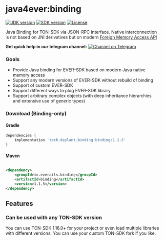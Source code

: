 # java4ever:binding

[![JDK version](https://img.shields.io/badge/Java-17+-green.svg)](https://shields.io/)
[![SDK version](https://img.shields.io/badge/TON%20SDK-v1.28.1-orange)](https://github.com/tonlabs/TON-SDK/tree/1.28.0)
[![License](https://img.shields.io/badge/License-Apache%202.0-brown.svg)](https://shields.io/)

Java Binding for TON-SDK via JSON-RPC interface. Native interconnection is not based on JNI derivatives but on
modern [Foreign Memory Access API](https://openjdk.java.net/jeps/393)

**Get quick help in our telegram
channel:** [![Channel on Telegram](https://img.shields.io/badge/chat-on%20telegram-9cf.svg)](https://t.me/ton\_sdk)

### Goals

* Provide Java binding for EVER-SDK based on modern Java native memory access
* Support any modern versions of EVER-SDK without rebuild of binding
* Support of custom EVER-SDK
* Support different ways to plug EVER-SDK library
* Support arbitrary complex objects (with deep inheritance hierarchies and extensive use of generic types)

### Download (Binding-only)

#### Gradle

```groovy
dependencies {
    implementation 'tech.deplant.binding:binding:1.1.5'
}
```

#### Maven

```xml

<dependency>
    <groupId>io.everails.binding</groupId>
    <artifactId>binding</artifactId>
    <version>1.1.5</version>
</dependency>
```

## Features

### Can be used with any TON-SDK version

You can use TON-SDK 1.16.0+ for your project or even load multiple libraries with different versions. You can use your
custom TON-SDK fork if you like. 